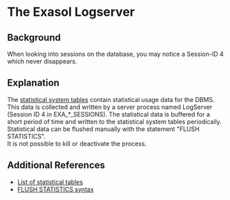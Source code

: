 # The Exasol Logserver 
## Background

When looking into sessions on the database, you may notice a Session-ID 4 which never disappears. 

## Explanation

The [statistical system tables](https://docs.exasol.com/sql_references/metadata/statistical_system_table.htm) contain statistical usage data for the DBMS. This data is collected and written by a server process named LogServer (Session ID 4 in EXA_*_SESSIONS). The statistical data is buffered for a short period of time and written to the statistical system tables periodically. Statistical data can be flushed manually with the statement "FLUSH STATISTICS".  
It is not possible to kill or deactivate the process.

## Additional References

* [List of statistical tables](https://docs.exasol.com/sql_references/metadata/statistical_system_table.htm)
* [FLUSH STATISTICS syntax](https://docs.exasol.com/sql/flush_statistics.htm)
